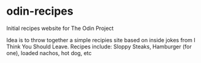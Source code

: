 # odin-recipes
Initial recipes website for The Odin Project

Idea is to throw together a simple recipies site based on inside jokes from I Think You Should Leave.
Recipes include: Sloppy Steaks, Hamburger (for one), loaded nachos, hot dog, etc

